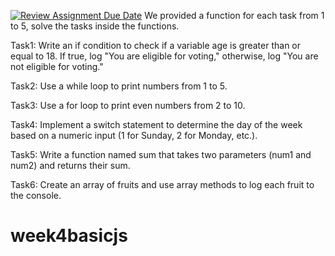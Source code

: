 [![Review Assignment Due Date](https://classroom.github.com/assets/deadline-readme-button-24ddc0f5d75046c5622901739e7c5dd533143b0c8e959d652212380cedb1ea36.svg)](https://classroom.github.com/a/fPKjrLns)
We provided a function for each task from 1 to 5, solve the tasks inside the functions.

Task1: Write an if condition to check if a variable age is greater than or equal to 18. If true, log "You are eligible for voting," otherwise, log "You are not eligible for voting."

Task2: Use a while loop to print numbers from 1 to 5.

Task3: Use a for loop to print even numbers from 2 to 10.

Task4: Implement a switch statement to determine the day of the week based on a numeric input (1 for Sunday, 2 for Monday, etc.).

Task5: Write a function named sum that takes two parameters (num1 and num2) and returns their sum.

Task6: Create an array of fruits and use array methods to log each fruit to the console.
# week4basicjs
